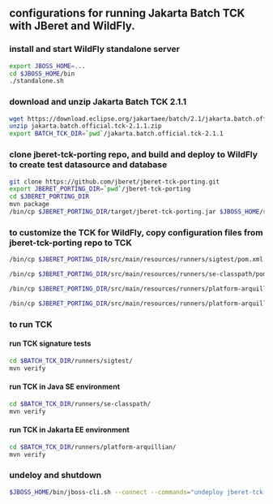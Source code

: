 ## configurations for running Jakarta Batch TCK with JBeret and WildFly.

### install and start WildFly standalone server
```bash
export JBOSS_HOME=...
cd $JBOSS_HOME/bin
./standalone.sh
```

### download and unzip Jakarta Batch TCK 2.1.1
```bash
wget https://download.eclipse.org/jakartaee/batch/2.1/jakarta.batch.official.tck-2.1.1.zip
unzip jakarta.batch.official.tck-2.1.1.zip
export BATCH_TCK_DIR=`pwd`/jakarta.batch.official.tck-2.1.1
```

### clone jberet-tck-porting repo, and build and deploy to WildFly to create test datasource and database
```bash
git clone https://github.com/jberet/jberet-tck-porting.git
export JBERET_PORTING_DIR=`pwd`/jberet-tck-porting
cd $JBERET_PORTING_DIR
mvn package
/bin/cp $JBERET_PORTING_DIR/target/jberet-tck-porting.jar $JBOSS_HOME/standalone/deployments/
```

### to customize the TCK for WildFly, copy configuration files from jberet-tck-porting repo to TCK
```bash
/bin/cp $JBERET_PORTING_DIR/src/main/resources/runners/sigtest/pom.xml $BATCH_TCK_DIR/runners/sigtest/pom.xml

/bin/cp $JBERET_PORTING_DIR/src/main/resources/runners/se-classpath/pom.xml $BATCH_TCK_DIR/runners/se-classpath/pom.xml

/bin/cp $JBERET_PORTING_DIR/src/main/resources/runners/platform-arquillian/pom.xml $BATCH_TCK_DIR/runners/platform-arquillian/pom.xml

/bin/cp $JBERET_PORTING_DIR/src/main/resources/runners/platform-arquillian/src/test/resources/arquillian.xml $BATCH_TCK_DIR/runners/platform-arquillian/src/test/resources/arquillian.xml
```

### to run TCK
#### run TCK signature tests
```bash
cd $BATCH_TCK_DIR/runners/sigtest/
mvn verify
```

#### run TCK in Java SE environment
```bash
cd $BATCH_TCK_DIR/runners/se-classpath/
mvn verify
```

#### run TCK in Jakarta EE environment 
```bash
cd $BATCH_TCK_DIR/runners/platform-arquillian/
mvn verify
```

### undeloy and shutdown
```bash
$JBOSS_HOME/bin/jboss-cli.sh --connect --commands="undeploy jberet-tck-porting.jar, shutdown"
```
